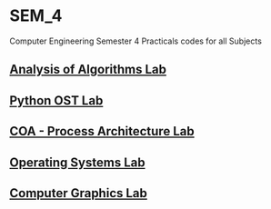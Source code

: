 # SEM_4
Computer Engineering Semester 4 Practicals codes for all Subjects

 ##  [Analysis of Algorithms Lab](https://github.com/HarshOza36/SEM_4/tree/master/Analysis%20of%20Algorithms%20Lab)
 ##  [Python OST Lab](https://github.com/HarshOza36/SEM_4/tree/master/Python%20OST%20Lab)
 ##  [COA - Process Architecture Lab](https://github.com/HarshOza36/SEM_4/tree/master/COA-Process%20Architecture%20Lab)
 ##  [Operating Systems Lab](https://github.com/HarshOza36/SEM_4/tree/master/Operating%20Systems%20Lab)
 ##  [Computer Graphics Lab](https://github.com/HarshOza36/SEM_4/tree/master/Computer%20Graphics%20Lab)

